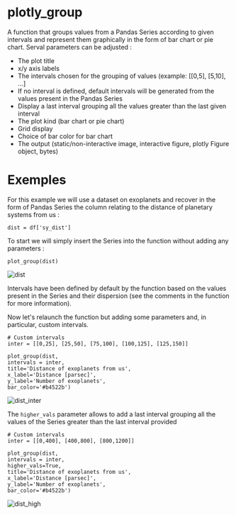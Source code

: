 # plotly_group
A function that groups values from a Pandas Series according to given intervals 
and represent them graphically in the form of bar chart or pie chart. Serval 
parameters can be adjusted :
- The plot title
- x/y axis labels
- The intervals chosen for the grouping of values (example: [[0,5], [5,10], ...]
- If no interval is defined, default intervals will be generated from the values present in the Pandas Series
- Display a last interval grouping all the values greater than the last given interval
- The plot kind (bar chart or pie chart)
- Grid display
- Choice of bar color for bar chart
- The output (static/non-interactive image, interactive figure, plotly Figure object, bytes)

# Exemples
For this example we will use a dataset on exoplanets and recover in the form of Pandas Series the column relating to the distance of planetary systems from us :

```
dist = df['sy_dist']
```

To start we will simply insert the Series into the function without adding any parameters :

```
plot_group(dist)
```

![dist](https://user-images.githubusercontent.com/11463619/201731901-2a962c4e-8157-406c-8779-5dc4704f636f.png)

Intervals have been defined by default by the function based on the values present in the Series and their dispersion (see the comments in the function for more information).

Now let's relaunch the function but adding some parameters and, in particular, custom intervals.

```
# Custom intervals
inter = [[0,25], [25,50], [75,100], [100,125], [125,150]]

plot_group(dist,
intervals = inter, 
title='Distance of exoplanets from us', 
x_label='Distance [parsec]',
y_label='Number of exoplanets',
bar_color='#b4522b')
```

![dist_inter](https://user-images.githubusercontent.com/11463619/201731894-64b68c28-929c-4196-9eb0-ac64d143b4ad.png)

The `higher_vals` parameter allows to add a last interval grouping all the values of the Series greater than the last interval provided

```
# Custom intervals
inter = [[0,400], [400,800], [800,1200]]

plot_group(dist,
intervals = inter,
higher_vals=True,
title='Distance of exoplanets from us', 
x_label='Distance [parsec]',
y_label='Number of exoplanets',
bar_color='#b4522b')
```

![dist_high](https://user-images.githubusercontent.com/11463619/201738946-b9657aca-c540-46b7-9cbc-b19d87ffb982.png)
